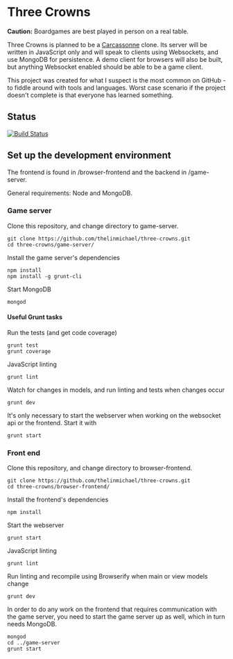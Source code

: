 # Three Crowns

**Caution:** Boardgames are best played in person on a real table.

Three Crowns is planned to be a [Carcassonne](http://boardgamegeek.com/boardgame/822/) clone. Its server will be written in JavaScript only and will speak to clients using Websockets, and use MongoDB for persistence. A demo client for browsers will also be built, but anything Websocket enabled should be able to be a game client.

This project was created for what I suspect is the most common on GitHub - to fiddle around with tools and languages. Worst case scenario if the project doesn't complete is that everyone has learned something.

## Status
[![Build Status](https://travis-ci.org/thelinmichael/three-crowns.png?branch=master)](https://travis-ci.org/thelinmichael/three-crowns)

## Set up the development environment

The frontend is found in /browser-frontend and the backend in /game-server.

General requirements: Node and MongoDB.

### Game server

Clone this repository, and change directory to game-server.
```
git clone https://github.com/thelinmichael/three-crowns.git
cd three-crowns/game-server/
```
Install the game server's dependencies
```
npm install
npm install -g grunt-cli
```

Start MongoDB
```
mongod
```

#### Useful Grunt tasks

Run the tests (and get code coverage)
```
grunt test
grunt coverage
```
JavaScript linting
```
grunt lint
```
Watch for changes in models, and run linting and tests when changes occur
```
grunt dev
```
It's only necessary to start the webserver when working on the websocket api or the frontend. Start it with
```
grunt start
```

### Front end

Clone this repository, and change directory to browser-frontend.
```
git clone https://github.com/thelinmichael/three-crowns.git
cd three-crowns/browser-frontend/
```
Install the frontend's dependencies
```
npm install
```
Start the webserver
```
grunt start
```
JavaScript linting
```
grunt lint
```
Run linting and recompile using Browserify when main or view models change
```
grunt dev
```

In order to do any work on the frontend that requires communication with the game server, you need to start the game server up as well, which in turn needs MongoDB.
```
mongod
cd ../game-server
grunt start
```